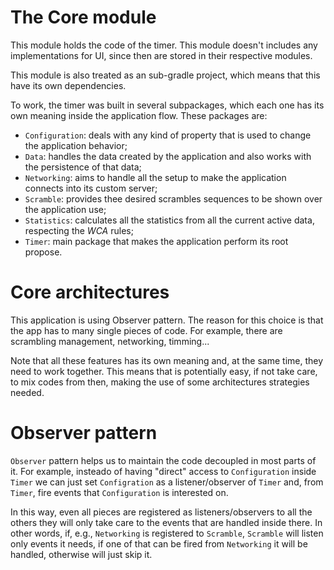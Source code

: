 # The Core module

This module holds the code of the timer. This module doesn't includes any implementations for UI, since
then are stored in their respective modules.

This module is also treated as an sub-gradle project, which means that this have its own dependencies.

To work, the timer was built in several subpackages, which each one has its own meaning inside the
application flow. These packages are:
- `Configuration`: deals with any kind of property that is used to change the application behavior;
- `Data`: handles the data created by the application and also works with the persistence of that data;
- `Networking`: aims to handle all the setup to make the application connects into its custom server;
- `Scramble`: provides thee desired scrambles sequences to be shown over the application use;
- `Statistics`: calculates all the statistics from all the current active data, respecting the _WCA_ rules;
- `Timer`: main package that makes the application perform its root propose.

# Core architectures

This application is using Observer pattern. The reason for this choice is that the app has to many single
pieces of code. For example, there are scrambling management, networking, timming...

Note that all these features has its own meaning and, at the same time, they need to work together. This means
that is potentially easy, if not take care, to mix codes from then, making the use of some architectures
strategies needed.

# Observer pattern

`Observer` pattern helps us to maintain the code decoupled in most parts of it. For example, insteado of having
"direct" access to `Configuration` inside `Timer` we can just set `Configration` as a listener/observer of
`Timer` and, from `Timer`, fire events that `Configuration` is interested on.

In this way, even all pieces are registered as listeners/observers to all the others they will only take care
to the events that are handled inside there. In other words, if, e.g., `Networking` is registered to `Scramble`,
`Scramble` will listen only events it needs, if one of that can be fired from `Networking` it will be handled,
otherwise will just skip it.
